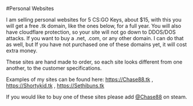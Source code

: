 #Personal Websites

I am selling personal websites for 5 CS:GO Keys, about $15, with this you will get a free .tk domain, like the ones below, for a full year. You will also have cloudflare protection, so your site will not go down to DDOS/DOS attacks. If you want to buy a .net, .com, or any other domain. I can do that as well, but If you have not purchased one of these domains yet, it will cost extra money.

These sites are hand made to order, so each site looks different from one another, to the customer specifications.

Examples of my sites can be found here: https://Chase88.tk , https://Shortykid.tk , https://Sethibuns.tk 

If you would like to buy one of these sites please add [@Chase88](http://steamcommunity.com/id/Chase88) on steam.
